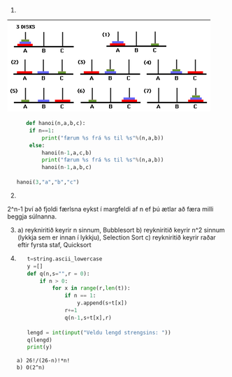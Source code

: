 1.
![Tower](https://github.com/robertatli/FORR3RR-Reiknirit/blob/master/Verkefni3/tower.png)
```python
      def hanoi(n,a,b,c):
       if n==1:
           print("færum %s frá %s til %s"%(n,a,b))
       else:
           hanoi(n-1,a,c,b)
           print("færum %s frá %s til %s"%(n,a,b))
           hanoi(n-1,a,b,c)

   hanoi(3,"a","b","c")
```

2. 
2^n-1 því að fjoldi færlsna eykst í margfeldi af n ef þú ætlar að færa milli beggja súlnanna.


3. 
   a) reykniritið keyrir n sinnum, Bubblesort
   b) reykniritið keyrir n^2 sinnum (lykkja sem er innan í lykkju), Selection Sort
   c) reykniritið keyrir raðar eftir fyrsta staf, Quicksort
   
   
4. ```python
      t=string.ascii_lowercase
      y =[]
      def q(n,s="",r = 0):
          if n > 0:
              for x in range(r,len(t)):
                  if n == 1:
                      y.append(s+t[x])
                  r+=1
                  q(n-1,s+t[x],r)

      lengd = int(input("Veldu lengd strengsins: "))
      q(lengd)
      print(y)
```
   a) 26!/(26-n)!*n!
   b) O(2^n)

